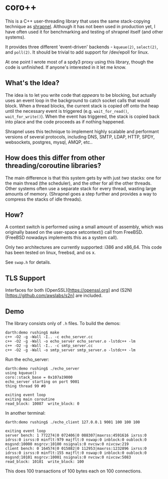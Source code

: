 
coro++
======

This is a C++ user-threading library that uses the same stack-copying
technique as [shrapnel](https://github.com/ironport/shrapnel).
Although it has not been used in production yet, I have often used it
for benchmarking and testing of shrapnel itself (and other systems).

It provides three different 'event-driven' backends - ``kqueue(2)``,
``select(2)``, and ``poll(2)``.  It should be trivial to add support
for /dev/epoll for linux.

At one point I wrote most of a spdy3 proxy using this library, though
the code is unfinished.  If anyone's interested in it let me know.

What's the Idea?
----------------

The idea is to let you write code that *appears* to be blocking, but
actually uses an event loop in the background to catch socket calls
that would block.  When a thread blocks, the current stack is copied
off onto the heap until the necessary event is triggered
(e.g. ``wait_for_read()``, ``wait_for_write()``).  When the event has
triggered, the stack is copied back into place and the code proceeds
as if nothing happened.

Shrapnel uses this technique to implement highly scalable and
performant versions of several protocols, including DNS, SMTP, LDAP,
HTTP, SPDY, websockets, postgres, mysql, AMQP, etc..

How does this differ from other threading/coroutine libraries?
--------------------------------------------------------------

The main difference is that this system gets by with just *two* stacks:
one for the main thread (the scheduler), and the other for all the other
threads.  Other systems often use a separate stack for every thread, wasting
large amounts of memory.  (Shrapnel goes a step further and provides a way
to compress the stacks of idle threads).

How?
----

A context switch is performed using a small amount of assembly, which
was originally based on the user-space setcontext() call from
FreeBSD. (FreeBSD nowadays implements this as a system call).

Only two architectures are currently supported: i386 and x86_64.
This code has been tested on linux, freebsd, and os x.

See ``swap.h`` for details.


TLS Support
-----------
Interfaces for both (OpenSSL)[https://openssl.org] and (S2N)[https://github.com/awslabs/s2n] are included.

Demo
----

The library consists only of ``.h`` files.  To build the demos:

```shell
darth:demo rushing$ make
c++ -O2 -g -Wall -I.. -c echo_server.cc
c++ -O2 -g -Wall -o echo_server echo_server.o -lstdc++ -lm
c++ -O2 -g -Wall -I.. -c smtp_server.cc
c++ -O2 -g -Wall -o smtp_server smtp_server.o -lstdc++ -lm
```

Run the echo_server:

```shell
darth:demo rushing$ ./echo_server
using kqueue()
coro::stack_base = 0x107a19000
echo_server starting on port 9001
thing thread 99 #0

exiting event loop
exiting main coroutine
read_block: 10087  write_block: 0
```

In another terminal:

```shell
darth:demo rushing$ ./echo_client 127.0.0.1 9001 100 100 100

exiting event loop
server bench: 1 772274|0 072406|0 088307|maxrss:4591616 ixrss:0 idrss:0 isrss:0 minflt:979 majflt:0 nswap:0 inblock:0 oublock:0 msgsnd:10000 msgrcv:10100 nsignals:0 nvcsw:0 nivcsw:219
client bench: 0 164574|0 015882|0 112953|maxrss:1232896 ixrss:0 idrss:0 isrss:0 minflt:155 majflt:0 nswap:0 inblock:0 oublock:0 msgsnd:10101 msgrcv:10001 nsignals:0 nvcsw:0 nivcsw:5083
read_block: 10101  write_block: 100
```

This does 100 transactions of 100 bytes each on 100 connections.
